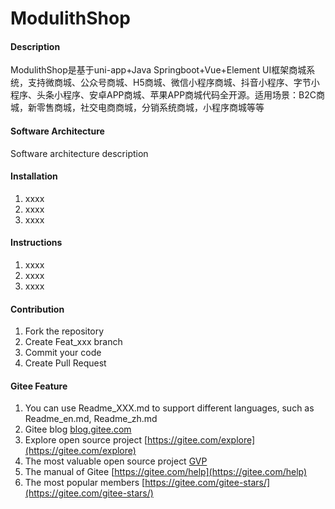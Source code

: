 # ModulithShop

#### Description
ModulithShop是基于uni-app+Java Springboot+Vue+Element UI框架商城系统，支持微商城、公众号商城、H5商城、微信小程序商城、抖音小程序、字节小程序、头条小程序、安卓APP商城、苹果APP商城代码全开源。适用场景：B2C商城，新零售商城，社交电商商城，分销系统商城，小程序商城等等

#### Software Architecture
Software architecture description

#### Installation

1.  xxxx
2.  xxxx
3.  xxxx

#### Instructions

1.  xxxx
2.  xxxx
3.  xxxx

#### Contribution

1.  Fork the repository
2.  Create Feat_xxx branch
3.  Commit your code
4.  Create Pull Request


#### Gitee Feature

1.  You can use Readme\_XXX.md to support different languages, such as Readme\_en.md, Readme\_zh.md
2.  Gitee blog [blog.gitee.com](https://blog.gitee.com)
3.  Explore open source project [https://gitee.com/explore](https://gitee.com/explore)
4.  The most valuable open source project [GVP](https://gitee.com/gvp)
5.  The manual of Gitee [https://gitee.com/help](https://gitee.com/help)
6.  The most popular members  [https://gitee.com/gitee-stars/](https://gitee.com/gitee-stars/)
